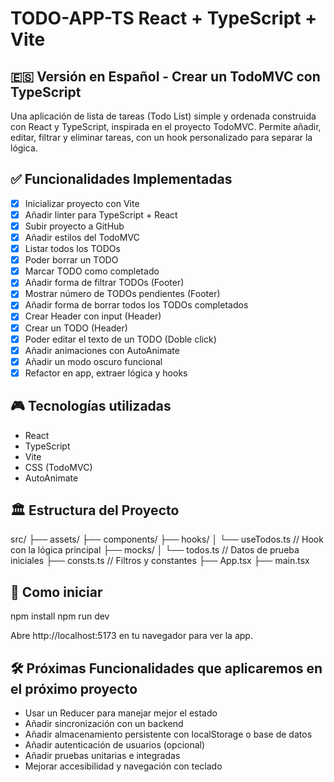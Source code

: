 # TODO-APP-TS React + TypeScript + Vite

## 🇪🇸 Versión en Español - Crear un TodoMVC con TypeScript
Una aplicación de lista de tareas (Todo List) simple y ordenada construida con React y TypeScript, inspirada en el proyecto TodoMVC. Permite añadir, editar, filtrar y eliminar tareas, con un hook personalizado para separar la lógica.

## ✅ Funcionalidades Implementadas

- [x] Inicializar proyecto con Vite
- [x] Añadir linter para TypeScript + React
- [x] Subir proyecto a GitHub
- [x] Añadir estilos del TodoMVC
- [x] Listar todos los TODOs
- [x] Poder borrar un TODO
- [x] Marcar TODO como completado
- [x] Añadir forma de filtrar TODOs (Footer)
- [x] Mostrar número de TODOs pendientes (Footer)
- [x] Añadir forma de borrar todos los TODOs completados
- [x] Crear Header con input (Header)
- [x] Crear un TODO (Header)
- [x] Poder editar el texto de un TODO (Doble click)
- [x] Añadir animaciones con AutoAnimate
- [x] Añadir un modo oscuro funcional
- [x] Refactor en app, extraer lógica y hooks

## 🎮 Tecnologías utilizadas

- React
- TypeScript
- Vite
- CSS (TodoMVC)
- AutoAnimate

## 🏛️ Estructura del Proyecto

src/
├── assets/
├── components/
├── hooks/
│   └── useTodos.ts  // Hook con la lógica principal
├── mocks/
│   └── todos.ts     // Datos de prueba iniciales
├── consts.ts        // Filtros y constantes
├── App.tsx
├── main.tsx

## 🚀 Como iniciar

npm install
npm run dev

Abre http://localhost:5173 en tu navegador para ver la app.

## 🛠️ Próximas Funcionalidades que aplicaremos en el próximo proyecto

- Usar un Reducer para manejar mejor el estado
- Añadir sincronización con un backend
- Añadir almacenamiento persistente con localStorage o base de datos
- Añadir autenticación de usuarios (opcional)
- Añadir pruebas unitarias e integradas
- Mejorar accesibilidad y navegación con teclado